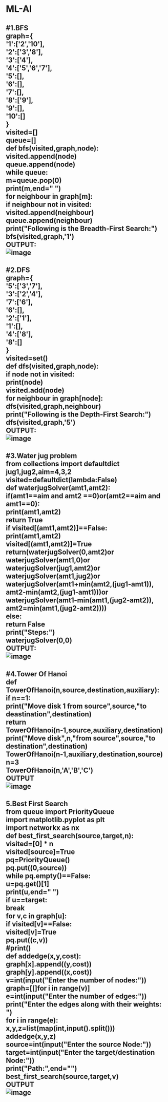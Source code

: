# ML-AI

**#1.BFS<br>**
graph={<br>
    '1':['2','10'],<br>
    '2':['3','8'],<br>
    '3':['4'],<br>
    '4':['5','6','7'],<br>
    '5':[],<br>
    '6':[],<br>
    '7':[],<br>
    '8':['9'],<br>
    '9':[],<br>
    '10':[]<br>
    }<br>
visited=[]<br>
queue=[]<br>
def bfs(visited,graph,node):<br>
    visited.append(node)<br>
    queue.append(node)<br>
    while queue:<br>
        m=queue.pop(0)<br>
        print(m,end=" ")<br>
        for neighbour in graph[m]:<br>
            if neighbour not in visited:<br>
                visited.append(neighbour)<br>
                queue.append(neighbour)<br>
print("Following is the Breadth-First Search:")<br>
bfs(visited,graph,'1')<br>
<b>OUTPUT:</b><br>
![image](https://user-images.githubusercontent.com/97940332/207026350-272364f6-19bb-49c6-813e-d4d450dad8b6.png)
----------------------------------------------------------------------------------------------------------------------------------------------------------
<b>#2.DFS</b><br>
graph={<br>
    '5':['3','7'],<br>
    '3':['2','4'],<br>
    '7':['6'],<br>
    '6':[],<br>
    '2':['1'],<br>
    '1':[],<br>
    '4':['8'],<br>
    '8':[]<br>
}<br>
visited=set()<br>
def dfs(visited,graph,node):<br>
    if node not in visited:<br>
        print(node)<br>
        visited.add(node)<br>
        for neighbour in graph[node]:<br>
            dfs(visited,graph,neighbour)<br>
print("Following is the Depth-First Search:")<br>
dfs(visited,graph,'5')<br>
<b>OUTPUT:</b><br>
![image](https://user-images.githubusercontent.com/97940332/207026465-d03c3220-cfa0-4907-b516-d362464b365b.png)
------------------------------------------------------------------------------------------------------------------------------------------------------------------
<b>#3.Water jug problem</b><br>
from collections import defaultdict<br>
jug1,jug2,aim=4,3,2<br>
visited=defaultdict(lambda:False)<br>
def waterjugSolver(amt1,amt2):<br>
    if(amt1==aim and amt2 ==0)or(amt2==aim and amt1==0):<br>
        print(amt1,amt2)<br>
        return True<br>
    if visited[(amt1,amt2)]==False:<br>
        print(amt1,amt2)<br>
        visited[(amt1,amt2)]=True<br>
        return(waterjugSolver(0,amt2)or<br>
              waterjugSolver(amt1,0)or<br>
               waterjugSolver(jug1,amt2)or<br>
               waterjugSolver(amt1,jug2)or<br>
               waterjugSolver(amt1+min(amt2,(jug1-amt1)),<br>
                             amt2-min(amt2,(jug1-amt1)))or<br>
               waterjugSolver(amt1-min(amt1,(jug2-amt2)),<br>
                             amt2=min(amt1,(jug2-amt2))))<br>
    else:<br>
        return False<br>
print("Steps:")<br>
waterjugSolver(0,0)<br>
<b>OUTPUT:</b><br>
![image](https://user-images.githubusercontent.com/97940332/207577086-cfb62c46-4913-44cf-a612-02e08f3eabb1.png)
----------------------------------------------------------------------------------------------------------------------------------------------------------------------
<b>#4.Tower Of Hanoi</b><br>
def TowerOfHanoi(n,source,destination,auxiliary):<br>
    if n==1:<br>
        print("Move disk 1 from source",source,"to deastination",destination)<br>
        return<br>
    TowerOfHanoi(n-1,source,auxiliary,destination)<br>
    print("Move disk",n,"from source",source,"to destination",destination)<br>
    TowerOfHanoi(n-1,auxiliary,destination,source)<br>
n=3<br>
TowerOfHanoi(n,'A','B','C')<br>
<b>OUTPUT</b><br>
![image](https://user-images.githubusercontent.com/97940332/207577811-0acec237-13a7-45b7-b418-230fba5907aa.png)
----------------------------------------------------------------------------------------------------------------------------------------------------------------------
<b>5.Best First Search</b><br>
from queue import PriorityQueue<br>
import matplotlib.pyplot as plt<br>
import networkx as nx<br>
def best_first_search(source,target,n):<br>
    visited=[0] * n<br>
    visited[source]=True<br>
    pq=PriorityQueue()<br>
    pq.put((0,source))<br>
    while pq.empty()==False:<br>
        u=pq.get()[1]<br>
        print(u,end=" ")<br>
        if u==target:<br>
            break<br>
        for v,c in graph[u]:<br>
            if visited[v]==False:<br>
                visited[v]=True<br>
                pq.put((c,v))<br>
            #print()<br>
def addedge(x,y,cost):<br>
    graph[x].append((y,cost))<br>
    graph[y].append((x,cost))<br>
v=int(input("Enter the number of nodes:"))<br>
graph=[[]for i in range(v)]<br>
e=int(input("Enter the number of edges:"))<br>
print("Enter the edges along with their weights: ")<br>
for i in range(e):<br>
    x,y,z=list(map(int,input().split()))<br>
    addedge(x,y,z)<br>
source=int(input("Enter the source Node:"))<br>
target=int(input("Enter the target/destination Node:"))<br>
print("Path:",end="")<br>
best_first_search(source,target,v)<br>
<b>OUTPUT</b><br>
![image](https://user-images.githubusercontent.com/97940332/207578184-c0824c28-de9c-4fc7-9464-f2d6d5f9874a.png)
---------------------------------------------------------------------------------------------------------------------------------------------------------------------
           



